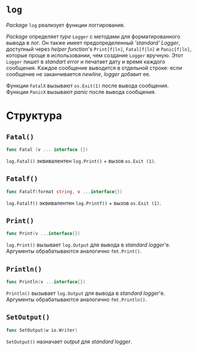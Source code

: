 # `log`

*Package* `log`  реализует функции логгирования. 

*Package* определяет *type* `Logger` с методами для форматированного вывода в лог. Он также имеет предопределенный *'standard' Logger*, доступный через *helper function*'s `Print[f|ln]`, `Fatal[f|ln]` и `Panic[f|ln]`, которые проще в использовании, чем создание `Logger` вручную. Этот `Logger` пишет в *standart error* и печатает дату и время каждого сообщения. Каждое сообщение выводится в отдельной строке: если сообщение не заканчивается *newline*, *logger* добавит ее. 

Функции `FatalX` вызывают `os.Exit(1)` после вывода сообщения. Функции `PanicX` вызывают *panic* после вывода сообщения.

# Структура

## `Fatal()`

```go
func Fatal (v ... interface {})
```

`log.Fatal()` эквивалентен `log.Print()` + вызов `os.Exit (1)`.

## `Fatalf()`

```go
func Fatalf(format string, v ...interface{})
```

`log.Fatalf()` эквивалентен `log.Printf()` + вызов `os.Exit (1)`.

## `Print()`

```go
func Print(v ...interface{})
```

`log.Print()` вызывает `log.Output` для вывода в *standard logger*'е. Аргументы обрабатываются аналогично `fmt.Print()`.

## `Println()`

```go
func Println(v ...interface{})
```

`Println()` вызывает `log.Output` для вывода в *standard logger*'е. Аргументы обрабатываются аналогично `fmt.Println()`.

## `SetOutput()`

```go
func SetOutput(w io.Writer)
```

`SetOutput()` назначает *output* для *standard logger*.